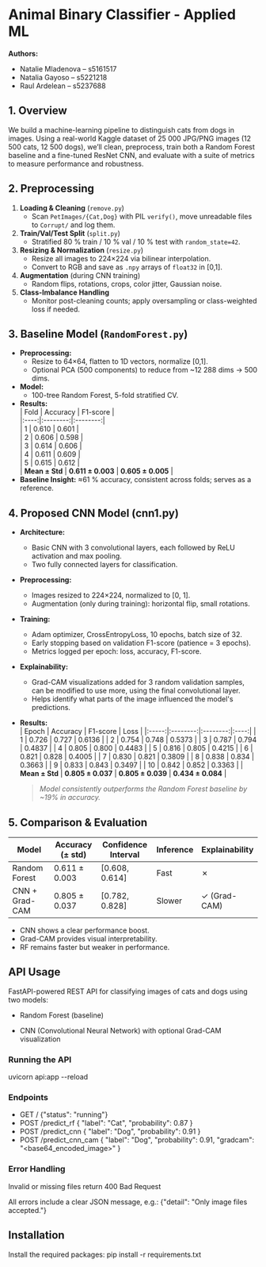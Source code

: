 # Animal Binary Classifier - Applied ML

**Authors:**  
- Natalie Mladenova – s5161517 
- Natalia Gayoso – s5221218   
- Raul Ardelean – s5237688  

## 1. Overview
We build a machine-learning pipeline to distinguish cats from dogs in images. Using a real-world 
Kaggle dataset of 25 000 JPG/PNG images (12 500 cats, 12 500 dogs), we’ll clean, preprocess, train 
both a Random Forest baseline and a fine-tuned ResNet CNN, and evaluate with a suite of metrics to measure performance and robustness.

## 2. Preprocessing 

1. **Loading & Cleaning** (`remove.py`)  
   - Scan `PetImages/{Cat,Dog}` with PIL `verify()`, move unreadable files to `Corrupt/` and log them.  
2. **Train/Val/Test Split** (`split.py`)  
   - Stratified 80 % train / 10 % val / 10 % test with `random_state=42`.  
3. **Resizing & Normalization** (`resize.py`)  
   - Resize all images to 224×224 via bilinear interpolation.  
   - Convert to RGB and save as `.npy` arrays of `float32` in [0,1].  
4. **Augmentation** (during CNN training)  
   - Random flips, rotations, crops, color jitter, Gaussian noise.  
5. **Class-Imbalance Handling**  
   - Monitor post-cleaning counts; apply oversampling or class-weighted loss if needed.

## 3. Baseline Model (`RandomForest.py`)
- **Preprocessing:**  
  - Resize to 64×64, flatten to 1D vectors, normalize [0,1].  
  - Optional PCA (500 components) to reduce from ~12 288 dims → 500 dims.  
- **Model:**  
  - 100-tree Random Forest, 5-fold stratified CV.  
- **Results:**  
  | Fold | Accuracy | F1-score |  
  |:----:|:--------:|:--------:|  
  | 1    | 0.610    | 0.601    |  
  | 2    | 0.606    | 0.598    |  
  | 3    | 0.614    | 0.606    |  
  | 4    | 0.611    | 0.609    |  
  | 5    | 0.615    | 0.612    |  
  | **Mean ± Std** | **0.611 ± 0.003** | **0.605 ± 0.005** |  
- **Baseline Insight:** ≈61 % accuracy, consistent across folds; serves as a reference.

## 4. Proposed CNN Model (cnn1.py)
- **Architecture:**  
  - Basic CNN with 3 convolutional layers, each followed by ReLU activation and max pooling.  
  - Two fully connected layers for classification.

- **Preprocessing:**  
  - Images resized to 224×224, normalized to [0, 1].  
  - Augmentation (only during training): horizontal flip, small rotations.

- **Training:**  
  - Adam optimizer, CrossEntropyLoss, 10 epochs, batch size of 32.  
  - Early stopping based on validation F1-score (patience = 3 epochs).  
  - Metrics logged per epoch: loss, accuracy, F1-score.

- **Explainability:**  
  - Grad-CAM visualizations added for 3 random validation samples, can be modified to use more, using the final convolutional layer.  
  - Helps identify what parts of the image influenced the model's predictions.
 
- **Results:**  
  | Epoch | Accuracy | F1-score | Loss |
  |:-----:|:--------:|:--------:|:----:|
  | 1   |   0.726    |   0.727    | 0.6136  |
  | 2   |   0.754    |   0.748    | 0.5373  |
  | 3   |   0.787    |   0.794    | 0.4837  |
  | 4   |   0.805    |   0.800    | 0.4483  |
  | 5   |   0.816    |   0.805    | 0.4215  |
  | 6   |   0.821    |   0.828    | 0.4005  |
  | 7   |   0.830    |   0.821    | 0.3809  |
  | 8   |   0.838    |   0.834    | 0.3663  |
  | 9   |   0.833    |   0.843    | 0.3497  |
  | 10   |   0.842    |   0.852    | 0.3363  |
  | **Mean ± Std** | **0.805 ± 0.037** | **0.805 ± 0.039** | **0.434 ± 0.084** |

  > *Model consistently outperforms the Random Forest baseline by ~19% in accuracy.*

## 5. Comparison & Evaluation

| Model           | Accuracy (± std) | Confidence Interval | Inference | Explainability |
|----------------|------------------|------------------|-----------|----------------|
| Random Forest  | 0.611 ± 0.003    | [0.608, 0.614]    | Fast      | ✗              |
| CNN + Grad-CAM | 0.805 ± 0.037    | [0.782, 0.828]    | Slower    | ✓ (Grad-CAM)   |

- CNN shows a clear performance boost.  
- Grad-CAM provides visual interpretability.  
- RF remains faster but weaker in performance.

## API Usage
FastAPI-powered REST API for classifying images of cats and dogs using two models:

- Random Forest (baseline)

- CNN (Convolutional Neural Network) with optional Grad-CAM visualization

### Running the API
uvicorn api:app --reload

### Endpoints
- GET /
     {"status": "running"}
- POST /predict_rf
  {
  "label": "Cat",
  "probability": 0.87
   }
- POST /predict_cnn
  {
  "label": "Dog",
  "probability": 0.91
  }
- POST /predict_cnn_cam
  {
  "label": "Dog",
  "probability": 0.91,
  "gradcam": "<base64_encoded_image>"
   }

### Error Handling 
Invalid or missing files return 400 Bad Request

All errors include a clear JSON message, e.g.: {"detail": "Only image files accepted."}





  
## Installation
Install the required packages: 
pip install -r requirements.txt


